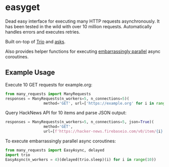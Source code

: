 # easyget

Dead easy interface for executing many HTTP requests asynchronously.
It has been tested in the wild with over 10 million requests.
Automatically handles errors and executes retries.

Built on-top of [Trio](https://github.com/python-trio/trio) and [asks](https://github.com/theelous3/asks).

Also provides helper functions for executing [embarrassingly parallel](https://en.wikipedia.org/wiki/Embarrassingly_parallel) async coroutines.

## Example Usage

Execute 10 GET requests for example.org:

```python
from many_requests import ManyRequests
responses = ManyRequests(n_workers=5, n_connections=5)(
                 method='GET', url=['https://example.org' for i in range(10)])
```

Query HackNews API for 10 items and parse JSON output:

```python
responses = ManyRequests(n_workers=5, n_connections=5, json=True)(
                 method='GET',
                 url=[f'https://hacker-news.firebaseio.com/v0/item/{i}.json?print=pretty' for i in range(10)])
```

To execute embarrassingly parallel async coroutines:

```python
from many_requests import EasyAsync, delayed
import trio
EasyAsync(n_workers = 4)(delayed(trio.sleep)(i) for i in range(10))
```
